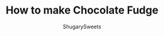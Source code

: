---
layout: ../../layouts/MarkdownPostLayout.astro
title: How to make Chocolate Fudge
author: ShugarySweets
pubDate: 2019-02-16
description: "Want to be the hit of every party? Learn how to make chocolate fudge! It really is easier than you think and is a snap to customize with your favorite flavors and mix-ins –it’ll make you the star of every dessert table!"
image_url: https://www.shugarysweets.com/wp-content/uploads/2019/02/how-to-make-chocolate-fudge-5-1.jpg
tags: ["Candy","American"]
calories: 79
protein: 0
carbohydrates: 9
fats: 5
fiber: 0
ingredients: ["2 cups granulated sugar"," ¾ cup heavy cream"," ¾ cup unsalted butter"," Pinch of salt"," 11 oz milk chocolate chips"," 1 jar (7oz) marshmallow cream"]
serves: 64
time: "2 hours 25 minutes"
prepTime: "15 minutes"
instructions: ["Prepare an 8-inch square baking dish by lining it with parchment paper. Set aside.","Add milk chocolate chips and marshmallow cream to a large mixing bowl. Set aside.","In a large, heavy saucepan, add butter, cream, sugar and salt. Bring to a boil over medium high heat, stirring frequently. Once boiling, continue to boil for a full 5 minutes, stirring constantly.","Remove from heat and pour over chocolate and marshmallow cream. Using an electric mixer, blend for about one minute, until chips or morsels are melted and mixture is smooth.","Add any desired mix-ins and fold them in with a spoon, gently. Pour mixture into prepared baking dish and refrigerate for two hours (or overnight), covered with a piece of plastic wrap.","Once set, cut into bite sized pieces and store in an airtight container in the refrigerator for up to two weeks."]
nutrition: ["79 calories","9 grams carbohydrates","10 milligrams cholesterol","5 grams fat","0 grams fiber","0 grams protein","3 grams saturated fat","7 grams sodium","9 grams sugar","0 grams trans fat","1 grams unsaturated fat"]
---